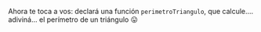 Ahora te toca a vos: declará una función `perimetroTriangulo`, que calcule.... adiviná... el perímetro de un triángulo :stuck_out_tongue:
